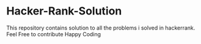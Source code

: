 # Hacker-Rank-Solution
This repository contains solution to all the problems i solved in hackerrank.
Feel Free to contribute
Happy Coding
